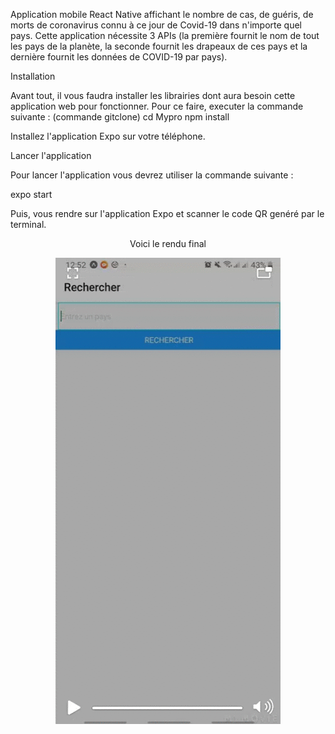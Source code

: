 

Application mobile React Native affichant le nombre de cas, de guéris, de morts de coronavirus connu à ce jour de Covid-19 dans n'importe quel pays. Cette application nécessite 3 APIs (la première fournit le nom de tout les pays de la planète, la seconde fournit les drapeaux de ces pays et la dernière fournit les données de COVID-19 par pays).

Installation



Avant tout, il vous faudra installer les librairies dont aura besoin cette application web pour fonctionner.
Pour ce faire, executer la commande suivante :
(commande gitclone)
cd Mypro
npm install

Installez l'application Expo sur votre téléphone.

Lancer l'application

Pour lancer l'application vous devrez utiliser la commande suivante :

expo start

Puis, vous rendre sur l'application Expo et scanner le code QR genéré par le terminal.

 <p align="center">
  Voici le rendu final
</p>

<p align="center">
  
  <img src="DkAi4Au7b6.gif" width="360px" />
</p>

